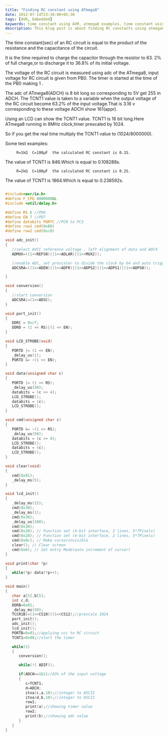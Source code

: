 ```yaml
---
title: "Finding RC constant using ATmega8"
date: 2012-07-14T23:39:00+05:30
tags: [AVR, Embedded]
keywords: time constant using AVR, atmega8 examples, time constant using embedded systems, find RC constant, find RC constant using microcontroller, AVR find RC constant, AVR find RC
description: This blog post is about finding RC constants using atmega8 microcontroller.  
---
```


The time constant(sec) of an RC circuit is equal to the product of the resistance and the capacitance of the circuit.

It is the time required to charge the capacitor through the resistor to 63. 2% of full charge,or to discharge it to 36.8% of its initial voltage.

The voltage of the RC circuit is measured using adc of the ATmega8, input voltage for RC circuit is given from PB0. The timer is started at the time of the PB0 making 1 .

The adc of ATmega8(ADCH) is 8 bit long so corresponding to 5V get 255 in ADCH. The TCNT1 value is taken to a variable when the output voltage of the RC circuit become 63.2% of the input voltage.That is  3.16 v corresponding to these voltage ADCH show 161(appr).

Using an LCD can show the TCNT1 value. TCNT1 is 16 bit long.Here ATmega8 running in 8MHz clock,timer prescaled by 1024.

So if you get the real time multiply the TCNT1 value to (1024/8000000).

Some test examples: <!--more-->
```
	 R=1kΩ  C=100µF  the calculated RC constant is 0.1S.
```
The value of  TCNT1 is 846.Which is equal to 0.108288s.
```
	 R=2kΩ  C=100µF  the calculated RC constant is 0.2S.
```
The value of  TCNT1 is 1864.Which is equal to 0.238592s.


```c

#include<avr/io.h>
#define F_CPU 8000000UL
#include <util/delay.h>

#define RS 6 //PD6
#define EN 7 //PD7
#define databits PORTC //PC0 to PC3
#define row1 cmd(0x80)
#define row2 cmd(0xc0)

void adc_init()
{
   //select AVCC reference voltage , left alignment of data and ADC4
   ADMUX=((1<<REFS0)|(1<<ADLAR)|(1<<MUX2));

   //enable ADC, set prescaler to divide the clock by 64 and auto triggering mode
   ADCSRA=((1<<ADEN)|(1<<ADFR)|(1<<ADPS2)|(1<<ADPS1)|(1<<ADPS0));

}

void conversion()
{
   //start conversion
   ADCSRA|=(1<<ADSC);
}

void port_init()
{
   DDRC = 0xcf;
   DDRD = (1 << RS)|(1 << EN);
}

void LCD_STROBE(void)
{
   PORTD |= (1 << EN);
   _delay_us(1);
   PORTD &= ~(1 << EN);
}

void data(unsigned char c)
{
   PORTD |= (1 << RS);
   _delay_us(50);
   databits = (c >> 4);
   LCD_STROBE();
   databits = (c);
   LCD_STROBE();
}

void cmd(unsigned char c)
{
   PORTD &= ~(1 << RS);
   _delay_us(50);
   databits = (c >> 4);
   LCD_STROBE();
   databits = (c);
   LCD_STROBE();
}

void clear(void)
{
   cmd(0x01);
   _delay_ms(5);
}

void lcd_init()
{
   _delay_ms(15);
   cmd(0x30);
   _delay_ms(1);
   cmd(0x30);
   _delay_us(100);
   cmd(0x30);
   cmd(0x28); // Function set (4-bit interface, 2 lines, 5*7Pixels)
   cmd(0x28); // Function set (4-bit interface, 2 lines, 5*7Pixels)
   cmd(0x0c); // Make cursorinvisible
   clear(); // Clear screen
   cmd(0x6); // Set entry Mode(auto increment of cursor)
}

void print(char *p)
{
   while(*p) data(*p++);
}

void main()
{
   char a[5],b[5];
   int c,d; 
   DDRB=0x01;
   _delay_ms(50);
   TCCR1B|=(1<<CS10)|(1<<CS12);//prescale 1024
   port_init();
   adc_init();
   lcd_init();
   PORTB=0x01;//applying vcc to RC circuit
   TCNT1=0x00;//start the timer

   while(1)
   { 
      conversion();

      while(!( ADIF));

      if(ADCH==161)//63% of the input voltage
      { 
         c=TCNT1; 
         d=ADCH;
         itoa(c,a,10);//integer to ASCII
         itoa(d,b,10);//integer to ASCII
         row1; 
         print(a);//showing timer value
         row2;
         print(b);//showing adc value
      }
   } 
}
```
